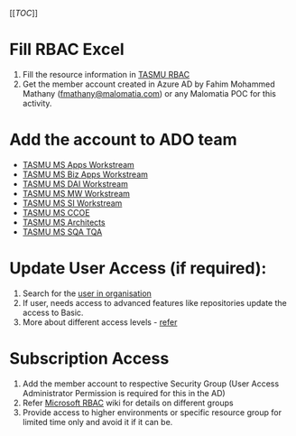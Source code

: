 [[_TOC_]]

# Fill RBAC Excel
1. Fill the resource information in [TASMU RBAC](https://microsofteur.sharepoint.com/:x:/t/TASMUNationalPlatform-DeliveryStream-MicrosoftOnly/ESoPzSk_bHVHktzXLI8XSZgB7ER7ZBT73CbyiIlkSKwyEA?e=dplOpa)
1. Get the member account created in Azure AD by Fahim Mohammed Mathany (fmathany@malomatia.com) or any Malomatia POC for this activity.
# Add the account to ADO team
- [TASMU MS Apps Workstream](https://dev.azure.com/TASMUCP/TASMU%20Central%20Platform/_settings/teams?subjectDescriptor=vssgp.Uy0xLTktMTU1MTM3NDI0NS04NjY3NTY2NC0yMjk4MzkzNjc4LTMxMzI0MDY0OTAtNDIzMzY4NjAxMC0xLTE1MDYzNjEzOC0zMTQ0ODEyODc2LTI2MDA2NjM0NzItMTI4MTY3MTQ1OQ)
- [TASMU MS Biz Apps Workstream](https://dev.azure.com/TASMUCP/TASMU%20Central%20Platform/_settings/teams?subjectDescriptor=vssgp.Uy0xLTktMTU1MTM3NDI0NS04NjY3NTY2NC0yMjk4MzkzNjc4LTMxMzI0MDY0OTAtNDIzMzY4NjAxMC0xLTEwNjE1MzUxNjgtNzQyMjY5NzcxLTI3MDIyMTg0NTktMzQwNjk0MjA4Mg)
- [TASMU MS DAI Workstream](https://dev.azure.com/TASMUCP/TASMU%20Central%20Platform/_settings/teams?subjectDescriptor=vssgp.Uy0xLTktMTU1MTM3NDI0NS04NjY3NTY2NC0yMjk4MzkzNjc4LTMxMzI0MDY0OTAtNDIzMzY4NjAxMC0xLTE1Mjk1OTE0NzYtMjIxMjIxNDg2My0zMDgwOTczNTIwLTk3OTg1NDE3Mw)
- [TASMU MS MW Workstream](https://dev.azure.com/TASMUCP/TASMU%20Central%20Platform/_settings/teams?subjectDescriptor=vssgp.Uy0xLTktMTU1MTM3NDI0NS04NjY3NTY2NC0yMjk4MzkzNjc4LTMxMzI0MDY0OTAtNDIzMzY4NjAxMC0xLTMwNDU3NDQ4NTYtMjE3MTI3NzYzMi0yNjgwNzYxNTIyLTM4NjM2NjgxOA)
- [TASMU MS SI Workstream](https://dev.azure.com/TASMUCP/TASMU%20Central%20Platform/_settings/teams?subjectDescriptor=vssgp.Uy0xLTktMTU1MTM3NDI0NS04NjY3NTY2NC0yMjk4MzkzNjc4LTMxMzI0MDY0OTAtNDIzMzY4NjAxMC0xLTEwOTMzMTI0NTItNDEzNjU2NDU1MC0yNTgxMDEzODcwLTc2NTk3NjM5Ng)
- [TASMU MS CCOE](https://dev.azure.com/TASMUCP/TASMU%20Central%20Platform/_settings/teams?subjectDescriptor=vssgp.Uy0xLTktMTU1MTM3NDI0NS04NjY3NTY2NC0yMjk4MzkzNjc4LTMxMzI0MDY0OTAtNDIzMzY4NjAxMC0xLTIyMDM1NTIxNDItMjQ3ODgyNjU2NS0yNDU4MTM5Njk3LTEzOTk1MTExOQ)
- [TASMU MS Architects](https://dev.azure.com/TASMUCP/TASMU%20Central%20Platform/_settings/teams?subjectDescriptor=vssgp.Uy0xLTktMTU1MTM3NDI0NS04NjY3NTY2NC0yMjk4MzkzNjc4LTMxMzI0MDY0OTAtNDIzMzY4NjAxMC0xLTEzMDk3Mjc4OTItNDI5MzYyOTI1My0yNDcyMTc2ODIwLTIzODA2MTk2MzM)
- [TASMU MS SQA TQA](https://dev.azure.com/TASMUCP/TASMU%20Central%20Platform/_settings/teams?subjectDescriptor=vssgp.Uy0xLTktMTU1MTM3NDI0NS04NjY3NTY2NC0yMjk4MzkzNjc4LTMxMzI0MDY0OTAtNDIzMzY4NjAxMC0xLTQxMTYxODAxOTItNDY2ODcxNjMxLTI4MjQ3NDQzMTktMTA3Nzg1ODg2MQ)

# Update User Access (if required):
1. Search for the [user in organisation](https://dev.azure.com/TASMUCP/_settings/users)
1. If user, needs access to advanced features like repositories update the access to Basic.
1. More about different access levels - [refer](https://docs.microsoft.com/en-us/azure/devops/organizations/security/access-levels?view=azure-devops)

# Subscription Access
1. Add the member account to respective Security Group (User Access Administrator Permission is required for this in the AD)
1. Refer [Microsoft RBAC](https://dev.azure.com/TASMUCP/TASMU%20Central%20Platform/_wiki/wikis/TASMU-Central-Platform.wiki/79/Microsoft-RBAC) wiki for details on different groups
1. Provide access to higher environments or specific resource group for limited time only and avoid it if it can be.